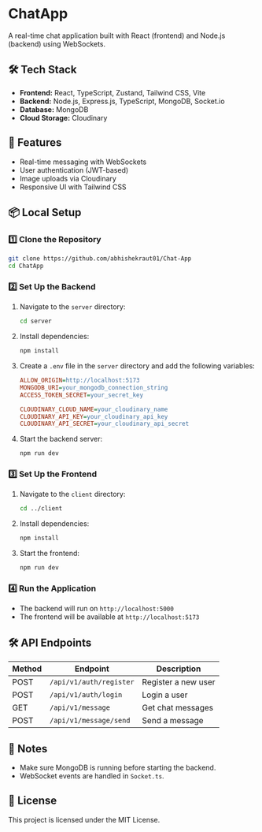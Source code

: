 # ChatApp

A real-time chat application built with React (frontend) and Node.js (backend) using WebSockets.

## 🛠 Tech Stack

- **Frontend:** React, TypeScript, Zustand, Tailwind CSS, Vite
- **Backend:** Node.js, Express.js, TypeScript, MongoDB, Socket.io
- **Database:** MongoDB
- **Cloud Storage:** Cloudinary

## 🚀 Features

- Real-time messaging with WebSockets
- User authentication (JWT-based)
- Image uploads via Cloudinary
- Responsive UI with Tailwind CSS

## 📦 Local Setup

### 1️⃣ Clone the Repository

```sh
git clone https://github.com/abhishekraut01/Chat-App
cd ChatApp
```

### 2️⃣ Set Up the Backend

1. Navigate to the `server` directory:

    ```sh
    cd server
    ```

2. Install dependencies:

    ```sh
    npm install
    ```

3. Create a `.env` file in the `server` directory and add the following variables:

    ```ini
    ALLOW_ORIGIN=http://localhost:5173
    MONGODB_URI=your_mongodb_connection_string
    ACCESS_TOKEN_SECRET=your_secret_key

    CLOUDINARY_CLOUD_NAME=your_cloudinary_name
    CLOUDINARY_API_KEY=your_cloudinary_api_key
    CLOUDINARY_API_SECRET=your_cloudinary_api_secret
    ```

4. Start the backend server:

    ```sh
    npm run dev
    ```

### 3️⃣ Set Up the Frontend

1. Navigate to the `client` directory:

    ```sh
    cd ../client
    ```

2. Install dependencies:

    ```sh
    npm install
    ```

3. Start the frontend:

    ```sh
    npm run dev
    ```

### 4️⃣ Run the Application

- The backend will run on `http://localhost:5000`
- The frontend will be available at `http://localhost:5173`

## 🛠 API Endpoints

| Method | Endpoint | Description |
| --- | --- | --- |
| POST | `/api/v1/auth/register` | Register a new user |
| POST | `/api/v1/auth/login` | Login a user |
| GET | `/api/v1/message` | Get chat messages |
| POST | `/api/v1/message/send` | Send a message |

## 📌 Notes

- Make sure MongoDB is running before starting the backend.
- WebSocket events are handled in `Socket.ts`.

## 📜 License

This project is licensed under the MIT License.